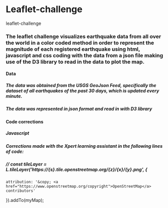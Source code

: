 # Leaflet-challenge
leaflet-challenge
### The leaflet challenge visualizes earthquake data from all over the world in a color coded method in order to represent the magnitude of each registered earthquake using html, javascript and css coding with the data from a json file making use of the D3 library to read in the data to plot the map.
#### Data
##### The data was obtained from the USGS GeoJson Feed, specifically the dataset of all earthquakes of the past 30 days, which is updated every minute.
##### The data was represented in json format and read in with D3 library
#### Code corrections
##### Javascript 
##### Corrections made with the Xpert learning assistant in the following lines of code:
##### // const tileLayer = L.tileLayer('https://{s}.tile.openstreetmap.org/{z}/{x}/{y}.png', {
    attribution: '&copy; <a href="https://www.openstreetmap.org/copyright">OpenStreetMap</a> contributors'
}).addTo(myMap);

